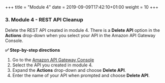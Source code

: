 +++
title = "Module 4"
date = 2019-09-09T17:42:10+01:00
weight = 10
+++

### 3. Module 4 - REST API Cleanup
Delete the REST API created in module 4. There is a **Delete API** option in the **Actions** drop-down when you select your API in the Amazon API Gateway Console.

**:white_check_mark: Step-by-step directions**

1. Go to the [Amazon API Gateway Console][api-gw-console]
1. Select the API you created in module 4.
1. Expand the **Actions** drop-down and choose **Delete API**.
1. Enter the name of your API when prompted and choose **Delete API**.

[api-gw-console]: https://console.aws.amazon.com/apigateway/home
